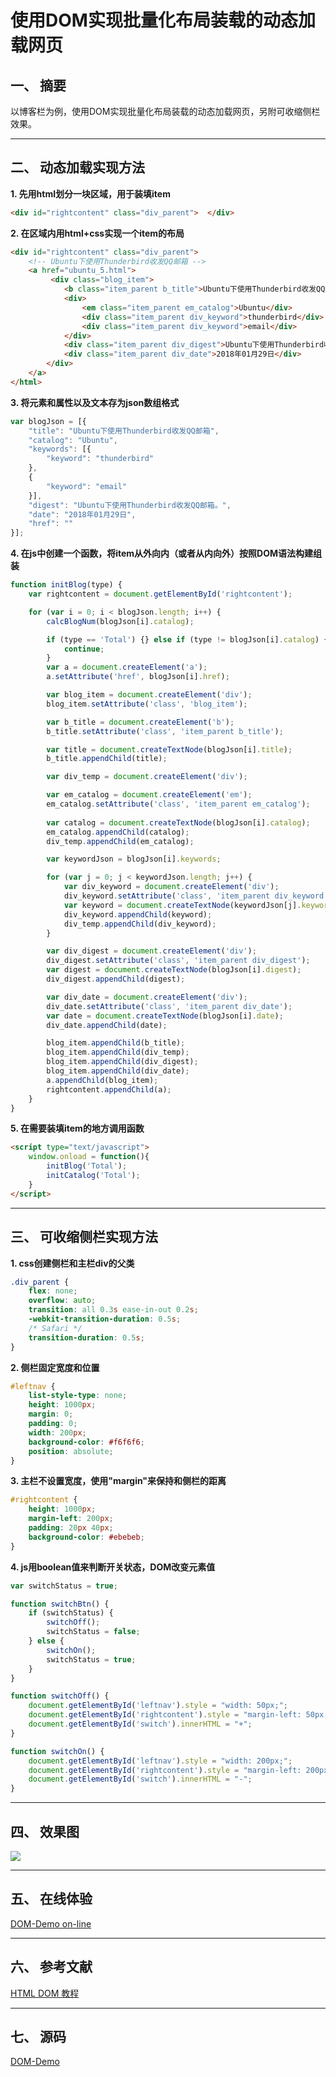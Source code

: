 # 使用DOM实现批量化布局装载的动态加载网页

## 一、 摘要
以博客栏为例，使用DOM实现批量化布局装载的动态加载网页，另附可收缩侧栏效果。

---
## 二、 动态加载实现方法

**1. 先用html划分一块区域，用于装填item**
```html
<div id="rightcontent" class="div_parent">  </div> 
```

**2. 在区域内用html+css实现一个item的布局**
```html
<div id="rightcontent" class="div_parent">
    <!-- Ubuntu下使用Thunderbird收发QQ邮箱 -->
    <a href="ubuntu_5.html">
         <div class="blog_item">
            <b class="item_parent b_title">Ubuntu下使用Thunderbird收发QQ邮箱</b>
            <div>
                <em class="item_parent em_catalog">Ubuntu</div>
                <div class="item_parent div_keyword">thunderbird</div>
                <div class="item_parent div_keyword">email</div>
            </div>
            <div class="item_parent div_digest">Ubuntu下使用Thunderbird收发QQ邮箱。</div>
            <div class="item_parent div_date">2018年01月29日</div>
        </div>
    </a>
</html>
```

**3. 将元素和属性以及文本存为json数组格式**
```javascript
var blogJson = [{
    "title": "Ubuntu下使用Thunderbird收发QQ邮箱",
    "catalog": "Ubuntu",
    "keywords": [{
        "keyword": "thunderbird"
    },
    {
        "keyword": "email"
    }],
    "digest": "Ubuntu下使用Thunderbird收发QQ邮箱。",
    "date": "2018年01月29日",
    "href": ""
}];
```

**4. 在js中创建一个函数，将item从外向内（或者从内向外）按照DOM语法构建组装**
```javascript
function initBlog(type) {
    var rightcontent = document.getElementById('rightcontent');

    for (var i = 0; i < blogJson.length; i++) {
        calcBlogNum(blogJson[i].catalog);

        if (type == 'Total') {} else if (type != blogJson[i].catalog) {
            continue;
        }
        var a = document.createElement('a');
        a.setAttribute('href', blogJson[i].href);

        var blog_item = document.createElement('div');
        blog_item.setAttribute('class', 'blog_item');

        var b_title = document.createElement('b');
        b_title.setAttribute('class', 'item_parent b_title');

        var title = document.createTextNode(blogJson[i].title);
        b_title.appendChild(title);

        var div_temp = document.createElement('div');

        var em_catalog = document.createElement('em');
        em_catalog.setAttribute('class', 'item_parent em_catalog');
            
        var catalog = document.createTextNode(blogJson[i].catalog);
        em_catalog.appendChild(catalog);
        div_temp.appendChild(em_catalog);

        var keywordJson = blogJson[i].keywords;

        for (var j = 0; j < keywordJson.length; j++) {
            var div_keyword = document.createElement('div');
            div_keyword.setAttribute('class', 'item_parent div_keyword');
            var keyword = document.createTextNode(keywordJson[j].keyword);
            div_keyword.appendChild(keyword);
            div_temp.appendChild(div_keyword);
        }

        var div_digest = document.createElement('div');
        div_digest.setAttribute('class', 'item_parent div_digest');
        var digest = document.createTextNode(blogJson[i].digest);
        div_digest.appendChild(digest);

        var div_date = document.createElement('div');
        div_date.setAttribute('class', 'item_parent div_date');
        var date = document.createTextNode(blogJson[i].date);
        div_date.appendChild(date);

        blog_item.appendChild(b_title);
        blog_item.appendChild(div_temp);
        blog_item.appendChild(div_digest);
        blog_item.appendChild(div_date);
        a.appendChild(blog_item);
        rightcontent.appendChild(a);
    }
}
```

**5. 在需要装填item的地方调用函数**
```html
<script type="text/javascript">
    window.onload = function(){
        initBlog('Total');
        initCatalog('Total');
    }
</script> 
```

---
## 三、 可收缩侧栏实现方法

**1. css创建侧栏和主栏div的父类**
```css
.div_parent {
    flex: none;
    overflow: auto;
    transition: all 0.3s ease-in-out 0.2s;
    -webkit-transition-duration: 0.5s;
    /* Safari */
    transition-duration: 0.5s;
}
```

**2. 侧栏固定宽度和位置**
```css
#leftnav {
    list-style-type: none;
    height: 1000px;
    margin: 0;
    padding: 0;
    width: 200px;
    background-color: #f6f6f6;
    position: absolute;
}
```

**3. 主栏不设置宽度，使用"margin"来保持和侧栏的距离**
```css
#rightcontent {
    height: 1000px;
    margin-left: 200px;
    padding: 20px 40px;
    background-color: #ebebeb;
}
```

**4. js用boolean值来判断开关状态，DOM改变元素值**
```javascript
var switchStatus = true;

function switchBtn() {
    if (switchStatus) {
        switchOff();
        switchStatus = false;
    } else {
        switchOn();
        switchStatus = true;
    }
}

function switchOff() {
    document.getElementById('leftnav').style = "width: 50px;";
    document.getElementById('rightcontent').style = "margin-left: 50px;";
    document.getElementById('switch').innerHTML = "+";
}

function switchOn() {
    document.getElementById('leftnav').style = "width: 200px;";
    document.getElementById('rightcontent').style = "margin-left: 200px;";
    document.getElementById('switch').innerHTML = "-";
}
```

---
## 四、 效果图

![](static/blog/image/DomLoading1.png)

---
## 五、 在线体验
[DOM-Demo on-line](https://universezy.github.io/demo/dom-demo.html)

---
## 六、 参考文献
[HTML DOM 教程](http://www.runoob.com/htmldom/htmldom-tutorial.html)

---
## 七、 源码
[DOM-Demo](https://github.com/universezy/DOM-Demo)
